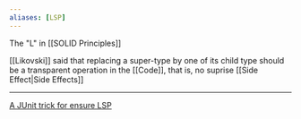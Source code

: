 ```yaml
---
aliases: [LSP]
---
```


The "L" in [[SOLID Principles]]

[[Likovski]] said that replacing a super-type by one of its child type should be a transparent operation in the [[Code]], that is, no suprise [[Side Effect|Side Effects]]

---

[A JUnit trick for ensure LSP](https://blog.caplin.com/2010/09/30/a-junit-trick-for-ensuring-solid-design/)
